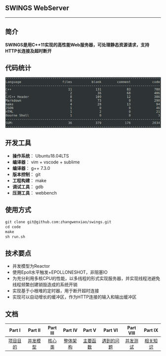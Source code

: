 ## SWINGS WebServer

---

## 简介
**SWINGS是用C++11实现的高性能Web服务器，可处理静态资源请求，支持HTTP长连接及超时断开** 

## 代码统计
![](./doc/img/代码统计.png)

## 开发工具
- **操作系统**： Ubuntu18.04LTS
- **编译器**： vim + vscode + sublime
- **编译器**： g++ 7.3.0
- **版本控制**： git
- **工程构建**： make
- **调试工具**： gdb
- **压测工具**： webbench

## 使用方式
```shell
git clone git@github.com:zhangwenxiao/swings.git
cd code
make
sh run.sh
```

## 技术要点
- 并发模型为Reactor
- 使用Epoll水平触发+EPOLLONESHOT，非阻塞IO
- 为充分利用多核CPU的性能，以多线程的形式实现服务器，并实现线程池避免线程频繁创建销毁造成的系统开销
- 实现基于小根堆的定时器，用于断开超时连接
- 实现可以自动增长的缓冲区，作为HTTP连接的输入和输出缓冲区

## 文档
| Part I | Part II | Part III | Part IV | Part V | Part VI | Part VIII | Part IX |
| :-: | :-: | :-: | :-: | :-: | :-: | :-: | :-: |
|[项目目的](./doc/项目目的.md)|[并发模型](./doc/并发模型.md)|[核心类](./doc/核心类.md)|[整体架构](./doc/整体架构.md)|[主要函数](./doc/主要函数.md)|[遇到的问题](./doc/遇到的问题.md)|[并发测试](./doc/并发测试.md)|[相关知识](./doc/相关知识.md)|
